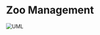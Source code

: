 # Zoo Management


![UML](https://user-images.githubusercontent.com/53351567/177983035-1e06d0ab-88eb-41a7-b9c4-2613b1576547.png)
